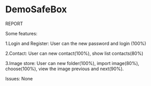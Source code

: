 # DemoSafeBox
REPORT


Some features: 


1.Login and Register:  User can the new password and login (100%)



2.Contact: User can new contact(100%), show list contacts(80%)


3.Image store: User can new folder(100%), import image(80%), choose(100%),  view the image previous and next(90%).



Issues: 
None

